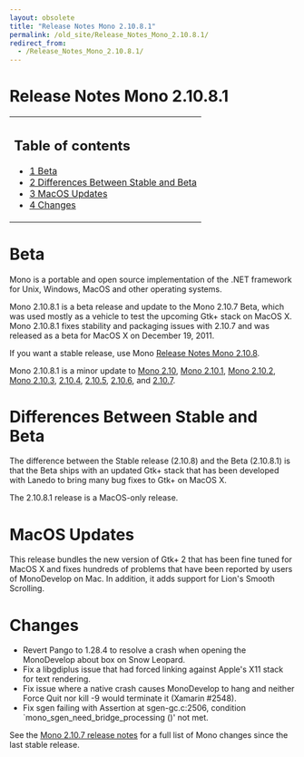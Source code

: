 ```yaml
---
layout: obsolete
title: "Release Notes Mono 2.10.8.1"
permalink: /old_site/Release_Notes_Mono_2.10.8.1/
redirect_from:
  - /Release_Notes_Mono_2.10.8.1/
---
```


Release Notes Mono 2.10.8.1
===========================

<table>
<col width="100%" />
<tbody>
<tr class="odd">
<td align="left"><h2>Table of contents</h2>
<ul>
<li><a href="#beta">1 Beta</a></li>
<li><a href="#differences-between-stable-and-beta">2 Differences Between Stable and Beta</a></li>
<li><a href="#macos-updates">3 MacOS Updates</a></li>
<li><a href="#changes">4 Changes</a></li>
</ul></td>
</tr>
</tbody>
</table>

Beta
====

Mono is a portable and open source implementation of the .NET framework for Unix, Windows, MacOS and other operating systems.

Mono 2.10.8.1 is a beta release and update to the Mono 2.10.7 Beta, which was used mostly as a vehicle to test the upcoming Gtk+ stack on MacOS X. Mono 2.10.8.1 fixes stability and packaging issues with 2.10.7 and was released as a beta for MacOS X on December 19, 2011.

If you want a stable release, use Mono [Release Notes Mono 2.10.8]({{site.github.url}}/old_site/Release_Notes_Mono_2.10.8 "Release Notes Mono 2.10.8").

Mono 2.10.8.1 is a minor update to [Mono 2.10]({{site.github.url}}/old_site/Release_Notes_Mono_2.10 "Release Notes Mono 2.10"), [Mono 2.10.1]({{site.github.url}}/old_site/Release_Notes_Mono_2.10.1 "Release Notes Mono 2.10.1"), [Mono 2.10.2]({{site.github.url}}/old_site/Release_Notes_Mono_2.10.2 "Release Notes Mono 2.10.2"), [Mono 2.10.3]({{site.github.url}}/old_site/Release_Notes_Mono_2.10.3 "Release Notes Mono 2.10.3"), [2.10.4]({{site.github.url}}/old_site/Release_Notes_Mono_2.10.4 "Release Notes Mono 2.10.4"), [2.10.5]({{site.github.url}}/old_site/Release_Notes_Mono_2.10.5 "Release Notes Mono 2.10.5"), [2.10.6]({{site.github.url}}/old_site/Release_Notes_Mono_2.10.6 "Release Notes Mono 2.10.6"), and [2.10.7]({{site.github.url}}/old_site/Release_Notes_Mono_2.10.7 "Release Notes Mono 2.10.7").

Differences Between Stable and Beta
===================================

The difference between the Stable release (2.10.8) and the Beta (2.10.8.1) is that the Beta ships with an updated Gtk+ stack that has been developed with Lanedo to bring many bug fixes to Gtk+ on MacOS X.

The 2.10.8.1 release is a MacOS-only release.

MacOS Updates
=============

This release bundles the new version of Gtk+ 2 that has been fine tuned for MacOS X and fixes hundreds of problems that have been reported by users of MonoDevelop on Mac. In addition, it adds support for Lion's Smooth Scrolling.

Changes
=======

-   Revert Pango to 1.28.4 to resolve a crash when opening the MonoDevelop about box on Snow Leopard.
-   Fix a libgdiplus issue that had forced linking against Apple's X11 stack for text rendering.
-   Fix issue where a native crash causes MonoDevelop to hang and neither Force Quit nor kill -9 would terminate it (Xamarin \#2548).
-   Fix sgen failing with Assertion at sgen-gc.c:2506, condition \`mono\_sgen\_need\_bridge\_processing ()' not met.

See the [Mono 2.10.7 release notes]({{site.github.url}}/old_site/Release_Notes_Mono_2.10.7 "Release Notes Mono 2.10.7") for a full list of Mono changes since the last stable release.

